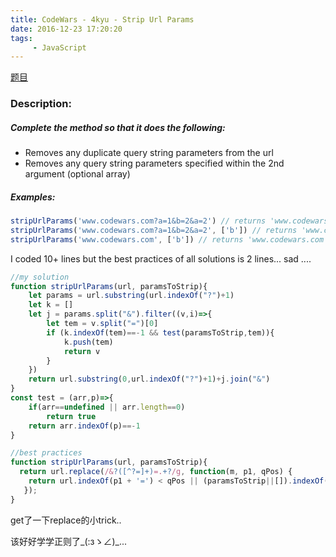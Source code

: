 ```yaml
---
title: CodeWars - 4kyu - Strip Url Params
date: 2016-12-23 17:20:20
tags:
     - JavaScript
---
```

[题目](https://www.codewars.com/kata/strip-url-params/train/javascript)

### Description:

##### Complete the method so that it does the following:

- Removes any duplicate query string parameters from the url
- Removes any query string parameters specified within the 2nd argument (optional array)

##### Examples:

```javascript
stripUrlParams('www.codewars.com?a=1&b=2&a=2') // returns 'www.codewars.com?a=1&b=2'
stripUrlParams('www.codewars.com?a=1&b=2&a=2', ['b']) // returns 'www.codewars.com?a=1'
stripUrlParams('www.codewars.com', ['b']) // returns 'www.codewars.com'
```

I coded 10+ lines but the best practices of all solutions is 2 lines... sad ....

```javascript
//my solution
function stripUrlParams(url, paramsToStrip){
	let params = url.substring(url.indexOf("?")+1)
	let k = []
	let j = params.split("&").filter((v,i)=>{
		let tem = v.split("=")[0]
		if (k.indexOf(tem)==-1 && test(paramsToStrip,tem)){
			k.push(tem)
			return v
		}
	})
	return url.substring(0,url.indexOf("?")+1)+j.join("&")
}
const test = (arr,p)=>{
	if(arr==undefined || arr.length==0)
		return true
	return arr.indexOf(p)==-1
}
```

 

```javascript
//best practices 
function stripUrlParams(url, paramsToStrip){
  return url.replace(/&?([^?=]+)=.+?/g, function(m, p1, qPos) {
    return url.indexOf(p1 + '=') < qPos || (paramsToStrip||[]).indexOf(p1) > -1 ? "": m;
   });
}
```

get了一下replace的小trick..

该好好学学正则了_(:зゝ∠)_...
